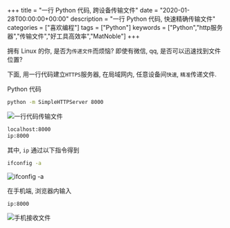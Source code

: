 +++
title = "一行 Python 代码, 跨设备传输文件"
date = "2020-01-28T00:00:00+00:00"
description = "一行 Python 代码, <kbd>快速精确</kbd>传输文件"
categories = ["喜欢编程"]
tags = ["Python"]
keywords = ["Python","http服务器","传输文件","好工具高效率","MatNoble"]
+++

拥有 Linux 的你, 是否为`传递文件`而烦恼? 即使有微信, qq, 是否可以迅速找到文件位置? 

下面, 用一行代码建立`HTTPS`服务器, 在局域网内, 任意设备间`快速`, `精准`传递文件.


Python 代码

```bash
python -m SimpleHTTPServer 8000
```

![一行代码传输文件](https://imgkr.cn-bj.ufileos.com/4d9e0649-adf7-40fd-b6e7-a7828d4f9295.gif)

```bash
localhost:8000
ip:8000
```

其中, `ip` 通过以下指令得到

```bash
ifconfig -a
```

<img src="https://imgkr.cn-bj.ufileos.com/57da2641-2364-47b3-a29e-d49b63469ac0.png" title="ifconfig -a" alt="ifconfig -a">


在手机端, 浏览器内输入

```shell
ip:8000
```

<img src="https://imgkr.cn-bj.ufileos.com/0839c899-55f1-4cfb-a36d-956aa3383679.jpg" title="手机接收文件" alt="手机接收文件">
